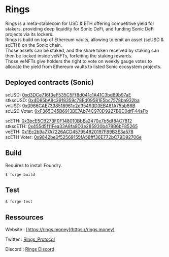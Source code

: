 # Rings

Rings is a meta-stablecoin for USD & ETH offering competitive yield for stakers, providing deep liquidity for Sonic DeFi, and funding Sonic DeFi projects via its lockers.  
Rings is build on top of Ethereum vaults, allowing to emit an asset (scUSD & scETH) on the Sonic chain.  
Those assets can be staked, and the share token received by staking can then be locked inside veNFTs, forfeiting the staking rewards.  
Those veNFTs give holders the right to vote on weekly gauge votes to allocate the yield from Ethereum vaults to listed Sonic ecosystem projects.  


## Deployed contracts (Sonic)

scUSD: [0xd3DCe716f3eF535C5Ff8d041c1A41C3bd89b97aE](https://sonicscan.org/address/0xd3DCe716f3eF535C5Ff8d041c1A41C3bd89b97aE)  
stkscUSD: [0x4D85bA8c3918359c78Ed09581E5bc7578ba932ba](https://sonicscan.org/address/0x4D85bA8c3918359c78Ed09581E5bc7578ba932ba)  
veUSD: [0x0966CAE7338518961c2d35493D3EB481A75bb86B](https://sonicscan.org/address/0x0966CAE7338518961c2d35493D3EB481A75bb86B)  
scUSD Voter: [0xF365C45B6913BE7Ab74C970D9227B9D0dfF44aFb](https://sonicscan.org/address/0xF365C45B6913BE7Ab74C970D9227B9D0dfF44aFb)  

scETH: [0x3bcE5CB273F0F148010BbEa2470e7b5df84C7812](https://sonicscan.org/address/0x3bcE5CB273F0F148010BbEa2470e7b5df84C7812)  
stkscETH: [0x455d5f11Fea33A8fa9D3e285930b478B6bF85265](https://sonicscan.org/address/0x455d5f11Fea33A8fa9D3e285930b478B6bF85265)  
veETH: [0x1Ec2b9a77A7226ACD457954820197F89B3E3a578](https://sonicscan.org/address/0x1Ec2b9a77A7226ACD457954820197F89B3E3a578)  
scETH Voter: [0x9842be0f52569155fA58fff36E772bC79D92706e](https://sonicscan.org/address/0x9842be0f52569155fA58fff36E772bC79D92706e)  

## Build

Requires to install Foundry.  

```shell
$ forge build
```

## Test

```shell
$ forge test
```

## Ressources

Website : [https://rings.money](https://rings.money)

Twitter : [Rings_Protocol](https://x.com/Rings_Protocol)

Discord : [Rings Discord](https://discord.com/invite/5dy4wfWxWU)
